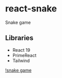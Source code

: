 # react-snake

Snake game

## Libraries

- React 19
- PrimeReact
- Tailwind

[!snake game](screenshots/snake2.gif)